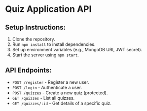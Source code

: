 # Quiz Application API

## Setup Instructions:
1. Clone the repository.
2. Run `npm install` to install dependencies.
3. Set up environment variables (e.g., MongoDB URI, JWT secret).
4. Start the server using `npm start`.

## API Endpoints:
- `POST /register` - Register a new user.
- `POST /login` - Authenticate a user.
- `POST /quizzes` - Create a new quiz (protected).
- `GET /quizzes` - List all quizzes.
- `GET /quizzes/:id` - Get details of a specific quiz.
